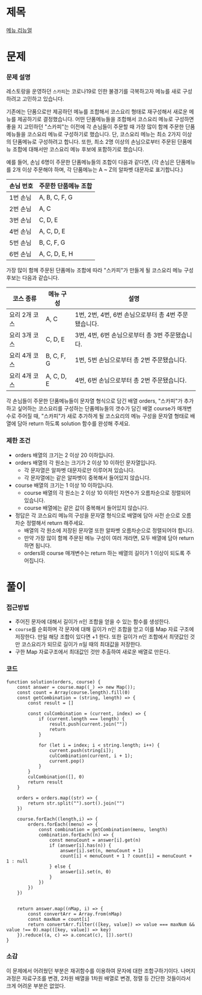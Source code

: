 # 제목

[메뉴 리뉴얼](https://school.programmers.co.kr/learn/courses/30/lessons/72411)

# 문제

### 문제 설명

레스토랑을 운영하던 `스카피`는 코로나19로 인한 불경기를 극복하고자 메뉴를 새로 구성하려고 고민하고 있습니다.

기존에는 단품으로만 제공하던 메뉴를 조합해서 코스요리 형태로 재구성해서 새로운 메뉴를 제공하기로 결정했습니다. 어떤 단품메뉴들을 조합해서 코스요리 메뉴로 구성하면 좋을 지 고민하던 "스카피"는 이전에 각 손님들이 주문할 때 가장 많이 함께 주문한 단품메뉴들을 코스요리 메뉴로 구성하기로 했습니다.
단, 코스요리 메뉴는 최소 2가지 이상의 단품메뉴로 구성하려고 합니다. 또한, 최소 2명 이상의 손님으로부터 주문된 단품메뉴 조합에 대해서만 코스요리 메뉴 후보에 포함하기로 했습니다.

예를 들어, 손님 6명이 주문한 단품메뉴들의 조합이 다음과 같다면,
(각 손님은 단품메뉴를 2개 이상 주문해야 하며, 각 단품메뉴는 A ~ Z의 알파벳 대문자로 표기합니다.)

<table class="table">
        <thead><tr>
<th>손님 번호</th>
<th>주문한 단품메뉴 조합</th>
</tr>
</thead>
        <tbody><tr>
<td>1번 손님</td>
<td>A, B, C, F, G</td>
</tr>
<tr>
<td>2번 손님</td>
<td>A, C</td>
</tr>
<tr>
<td>3번 손님</td>
<td>C, D, E</td>
</tr>
<tr>
<td>4번 손님</td>
<td>A, C, D, E</td>
</tr>
<tr>
<td>5번 손님</td>
<td>B, C, F, G</td>
</tr>
<tr>
<td>6번 손님</td>
<td>A, C, D, E, H</td>
</tr>
</tbody>
      </table>

가장 많이 함께 주문된 단품메뉴 조합에 따라 "스카피"가 만들게 될 코스요리 메뉴 구성 후보는 다음과 같습니다.

<table class="table">
        <thead><tr>
<th>코스 종류</th>
<th>메뉴 구성</th>
<th>설명</th>
</tr>
</thead>
        <tbody><tr>
<td>요리 2개 코스</td>
<td>A, C</td>
<td>1번, 2번, 4번, 6번 손님으로부터 총 4번 주문됐습니다.</td>
</tr>
<tr>
<td>요리 3개 코스</td>
<td>C, D, E</td>
<td>3번, 4번, 6번 손님으로부터 총 3번 주문됐습니다.</td>
</tr>
<tr>
<td>요리 4개 코스</td>
<td>B, C, F, G</td>
<td>1번, 5번 손님으로부터 총 2번 주문됐습니다.</td>
</tr>
<tr>
<td>요리 4개 코스</td>
<td>A, C, D, E</td>
<td>4번, 6번 손님으로부터 총 2번 주문됐습니다.</td>
</tr>
</tbody>
      </table>

각 손님들이 주문한 단품메뉴들이 문자열 형식으로 담긴 배열 orders, "스카피"가 추가하고 싶어하는 코스요리를 구성하는 단품메뉴들의 갯수가 담긴 배열 course가 매개변수로 주어질 때, "스카피"가 새로 추가하게 될 코스요리의 메뉴 구성을 문자열 형태로 배열에 담아 return 하도록 solution 함수를 완성해 주세요.

### 제한 조건

- orders 배열의 크기는 2 이상 20 이하입니다.
- orders 배열의 각 원소는 크기가 2 이상 10 이하인 문자열입니다.
  - 각 문자열은 알파벳 대문자로만 이루어져 있습니다.
  - 각 문자열에는 같은 알파벳이 중복해서 들어있지 않습니다.
- course 배열의 크기는 1 이상 10 이하입니다.
  - course 배열의 각 원소는 2 이상 10 이하인 자연수가 오름차순으로 정렬되어 있습니다.
  - course 배열에는 같은 값이 중복해서 들어있지 않습니다.
- 정답은 각 코스요리 메뉴의 구성을 문자열 형식으로 배열에 담아 사전 순으로 오름차순 정렬해서 return 해주세요.
  - 배열의 각 원소에 저장된 문자열 또한 알파벳 오름차순으로 정렬되어야 합니다.
  - 만약 가장 많이 함께 주문된 메뉴 구성이 여러 개라면, 모두 배열에 담아 return 하면 됩니다.
  - orders와 course 매개변수는 return 하는 배열의 길이가 1 이상이 되도록 주어집니다.

# 풀이

### 접근방법

- 주어진 문자에 대해서 길이가 n인 조합을 얻을 수 있는 함수를 생성한다.
- `course`를 순회하며 각 문자에 대해 길이가 n인 조합을 얻고 이를 Map 자료 구조에 저장한다. 만일 해당 조합이 있다면 +1 한다. 또한 길이가 n인 조합에서 최댓값인 것만 코스요리가 되므로 길이가 n일 때의 최대값을 저장한다.
- 구한 Map 자료구조에서 최대값인 것만 추출하여 새로운 배열로 만든다.

### 코드

```
function solution(orders, course) {
    const answer = course.map((_) => new Map());
    const count = Array(course.length).fill(0)
    const getCombination = (string, length) => {
        const result = []

        const culCombination = (current, index) => {
            if (current.length === length) {
                result.push(current.join(""))
                return
            }

            for (let i = index; i < string.length; i++) {
                current.push(string[i]);
                culCombination(current, i + 1);
                current.pop()
            }
        }
        culCombination([], 0)
        return result
    }

    orders = orders.map((str) => {
        return str.split("").sort().join("")
    })

    course.forEach((length,i) => {
        orders.forEach((menu) => {
            const combination = getCombination(menu, length)
            combination.forEach((n) => {
                const menuCount = answer[i].get(n)
                if (answer[i].has(n)) {
                    answer[i].set(n, menuCount + 1)
                    count[i] < menuCount + 1 ? count[i] = menuCount + 1 : null
                } else {
                    answer[i].set(n, 0)
                }
            })
        })
    })


    return answer.map((nMap, i) => {
        const convertArr = Array.from(nMap)
        const maxNum = count[i]
        return convertArr.filter(([key, value]) => value === maxNum && value !== 0).map(([key, value]) => key)
    }).reduce((a, c) => a.concat(c), []).sort()
}
```

### 소감

이 문제에서 어려웠던 부분은 재귀함수를 이용하여 문자에 대한 조합구하기이다. 나머지 과정은 자료구조를 변경, 2차원 배열을 1차원 배열로 변경, 정렬 등 간단한 것들이라서 크게 어려운 부분은 없었다.
